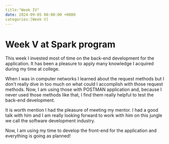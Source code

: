 ```yaml
---
title:"Week IV"
date: 2024-09-05 00:00:00 +0800
categories:[Week V]
---
```

# Week V at Spark program

This week I invested most of time on the back-end development for the application. It has been a pleasure to apply many knowledge  I acquired during my time at college. 

When I was in computer networks I learned about the request methods but I don't really dive in too much on what could I accomplish with those request methods. Now, I am using those with POSTMAN application and, because I never used those methods like that, I find them really helpful to test the back-end development.

It is worth mention I had the pleasure of meeting my mentor. I had a good talk with him and I am really looking forward to work with him on this jungle we call the software development industry.

Now, I am using my time to develop the front-end for the application and everything is going as planned!



